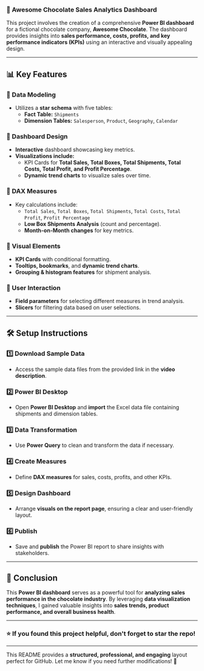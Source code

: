 
### **🍫 Awesome Chocolate Sales Analytics Dashboard**  

This project involves the creation of a comprehensive **Power BI dashboard** for a fictional chocolate company, **Awesome Chocolate**. The dashboard provides insights into **sales performance, costs, profits, and key performance indicators (KPIs)** using an interactive and visually appealing design.  

---

## **📊 Key Features**  

### **📌 Data Modeling**
- Utilizes a **star schema** with five tables:
  - **Fact Table:** `Shipments`
  - **Dimension Tables:** `Salesperson`, `Product`, `Geography`, `Calendar`

### **📌 Dashboard Design**
- **Interactive** dashboard showcasing key metrics.
- **Visualizations include:**
  - KPI Cards for **Total Sales, Total Boxes, Total Shipments, Total Costs, Total Profit, and Profit Percentage**.
  - **Dynamic trend charts** to visualize sales over time.

### **📌 DAX Measures**
- Key calculations include:
  - `Total Sales`, `Total Boxes`, `Total Shipments`, `Total Costs`, `Total Profit`, `Profit Percentage`
  - **Low Box Shipments Analysis** (count and percentage).
  - **Month-on-Month changes** for key metrics.

### **📌 Visual Elements**
- **KPI Cards** with conditional formatting.
- **Tooltips, bookmarks**, and **dynamic trend charts**.
- **Grouping & histogram features** for shipment analysis.

### **📌 User Interaction**
- **Field parameters** for selecting different measures in trend analysis.
- **Slicers** for filtering data based on user selections.

---

## **🛠 Setup Instructions**  

### **1️⃣ Download Sample Data**  
- Access the sample data files from the provided link in the **video description**.

### **2️⃣ Power BI Desktop**
- Open **Power BI Desktop** and **import** the Excel data file containing shipments and dimension tables.

### **3️⃣ Data Transformation**
- Use **Power Query** to clean and transform the data if necessary.

### **4️⃣ Create Measures**
- Define **DAX measures** for sales, costs, profits, and other KPIs.

### **5️⃣ Design Dashboard**
- Arrange **visuals on the report page**, ensuring a clear and user-friendly layout.

### **6️⃣ Publish**
- Save and **publish** the Power BI report to share insights with stakeholders.

---

## **📌 Conclusion**  

This **Power BI dashboard** serves as a powerful tool for **analyzing sales performance in the chocolate industry**. By leveraging **data visualization techniques**, I gained valuable insights into **sales trends, product performance, and overall business health**.  

---

### **⭐ If you found this project helpful, don't forget to star the repo!**  

---

This README provides a **structured, professional, and engaging** layout perfect for GitHub. Let me know if you need further modifications! 🚀

